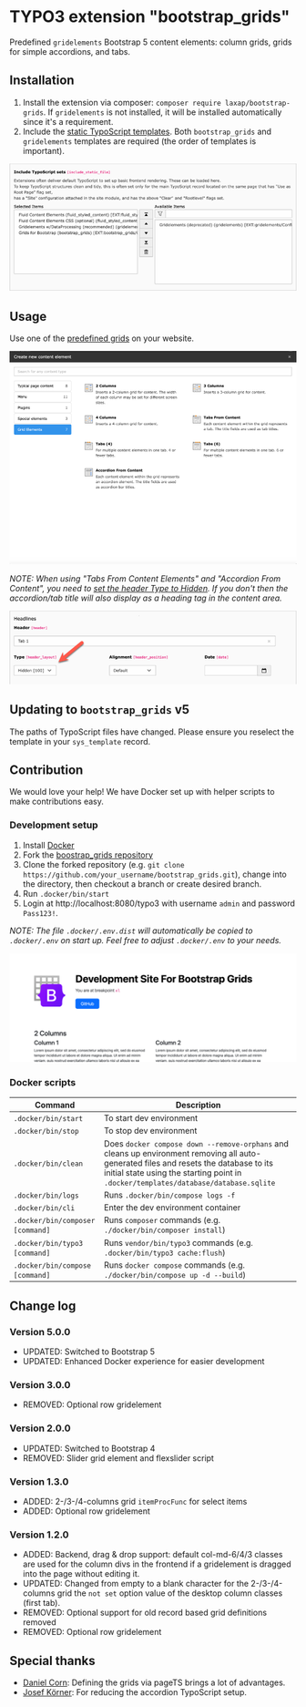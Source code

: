 # TYPO3 extension "bootstrap_grids"

Predefined `gridelements` Bootstrap 5 content elements: column grids, grids for simple accordions, and tabs.


## Installation

1. Install the extension via composer: `composer require laxap/bootstrap-grids`. If `gridelements` is not installed, it will be installed automatically since it's a requirement.
2. Include the [static TypoScript templates](Documentation/Images/IncludeStatic.png). Both `bootstrap_grids` and `gridelements` templates are required (the order of templates is important).

![static TypoScript templates](Documentation/Images/IncludeStatic.png)

## Usage

Use one of the [predefined grids](Documentation/Images/Screenshot.png) on your website.

![predefined grids](Documentation/Images/Screenshot.png)

_NOTE: When using "Tabs From Content Elements" and "Accordion From Content", you need to [set the header Type to Hidden](Documentation/Images/HeaderTypeHidden.png). If you don't then the accordion/tab title will also display as a heading tag in the content area._

![set the header Type to Hidden](Documentation/Images/HeaderTypeHidden.png)

## Updating to `bootstrap_grids` v5

The paths of TypoScript files have changed. Please ensure you reselect the template in your `sys_template` record.

## Contribution

We would love your help! We have Docker set up with helper scripts to make contributions easy.

### Development setup

1. Install [Docker](https://www.docker.com/)
2. Fork the [boostrap_grids repository](https://github.com/laxap/bootstrap_grids.git)
3. Clone the forked repository (e.g. `git clone https://github.com/your_username/bootstrap_grids.git`), change into the directory, then checkout a branch or create desired branch.
4. Run `.docker/bin/start`
7. Login at http://localhost:8080/typo3 with username `admin` and password `Pass123!`. 

_NOTE: The file `.docker/.env.dist` will automatically be copied to `.docker/.env` on start up. Feel free to adjust `.docker/.env` to your needs._

![Development Site For Bootstrap Grids](Documentation/Images/DevelopmentSiteForBootstrapGrids.png)

### Docker scripts

| Command                                  | Description                                                                                                                                                                                                                   |
|------------------------------------------|-------------------------------------------------------------------------------------------------------------------------------------------------------------------------------------------------------------------------------|
| `.docker/bin/start`                      | To start dev environment                                                                                                                                                                                                      |
| `.docker/bin/stop`                       | To stop dev environment                                                                                                                                                                                                       |
| `.docker/bin/clean`                      | Does `docker compose down --remove-orphans` and cleans up environment removing all auto-generated files and resets the database to its initial state using the starting point in `.docker/templates/database/database.sqlite` |
| `.docker/bin/logs`                       | Runs `.docker/bin/compose logs -f`                                                                                                                                                                                            |
| `.docker/bin/cli`                        | Enter the dev environment container                                                                                                                                                                                           |
| `.docker/bin/composer [command]`         | Runs `composer` commands (e.g. `./docker/bin/composer install`)                                                                                                                                                               |
| `.docker/bin/typo3 [command]`            | Runs `vendor/bin/typo3` commands (e.g. `.docker/bin/typo3 cache:flush`)                                                                                                                                                       |
| `.docker/bin/compose [command]`          | Runs `docker compose` commands (e.g. `./docker/bin/compose up -d --build`)                                                                                                                                                    |

## Change log

### Version 5.0.0

- UPDATED: Switched to Bootstrap 5
- UPDATED: Enhanced Docker experience for easier development

### Version 3.0.0

- REMOVED: Optional row gridelement

### Version 2.0.0

- UPDATED: Switched to Bootstrap 4
- REMOVED: Slider grid element and flexslider script

### Version 1.3.0

- ADDED: 2-/3-/4-columns grid `itemProcFunc` for select items
- ADDED: Optional row gridelement

### Version 1.2.0

- ADDED: Backend, drag & drop support: default col-md-6/4/3 classes are used for the column divs in the frontend if a gridelement is dragged into the page without editing it.
- UPDATED: Changed from empty to a blank character for the 2-/3-/4-columns grid the `not set` option value of the desktop column classes (first tab).
- REMOVED: Optional support for old record based grid definitions removed
- REMOVED: Optional row gridelement

## Special thanks

- [Daniel Corn](https://www.cundd.net): Defining the grids via pageTS brings a lot of advantages.
- [Josef Körner](https://www.brandical.de): For reducing the accordion TypoScript setup.
